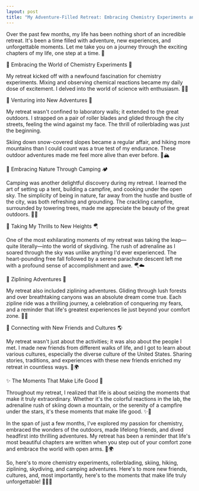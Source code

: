 ```yaml
---
layout: post
title: "My Adventure-Filled Retreat: Embracing Chemistry Experiments and Beyond"
---
```


Over the past few months, my life has been nothing short of an incredible retreat. It's been a time filled with adventure, new experiences, and unforgettable moments. Let me take you on a journey through the exciting chapters of my life, one step at a time. 🌟

🔬 Embracing the World of Chemistry Experiments 🧪

My retreat kicked off with a newfound fascination for chemistry experiments. Mixing and observing chemical reactions became my daily dose of excitement. I delved into the world of science with enthusiasm. 🧪🔥

🎿 Venturing into New Adventures 🎢

My retreat wasn't confined to laboratory walls; it extended to the great outdoors. I strapped on a pair of roller blades and glided through the city streets, feeling the wind against my face. The thrill of rollerblading was just the beginning.

Skiing down snow-covered slopes became a regular affair, and hiking more mountains than I could count was a true test of my endurance. These outdoor adventures made me feel more alive than ever before. 🎿🏔️

🌲 Embracing Nature Through Camping 🏕️

Camping was another delightful discovery during my retreat. I learned the art of setting up a tent, building a campfire, and cooking under the open sky. The simplicity of being in nature, far away from the hustle and bustle of the city, was both refreshing and grounding. The crackling campfire, surrounded by towering trees, made me appreciate the beauty of the great outdoors. 🌲🔥

🌁 Taking My Thrills to New Heights 🪂

One of the most exhilarating moments of my retreat was taking the leap—quite literally—into the world of skydiving. The rush of adrenaline as I soared through the sky was unlike anything I'd ever experienced. The heart-pounding free fall followed by a serene parachute descent left me with a profound sense of accomplishment and awe. 🪂☁️

🌉 Ziplining Adventures 🌟

My retreat also included ziplining adventures. Gliding through lush forests and over breathtaking canyons was an absolute dream come true. Each zipline ride was a thrilling journey, a celebration of conquering my fears, and a reminder that life's greatest experiences lie just beyond your comfort zone. 🌉🌳

👫 Connecting with New Friends and Cultures 🌎

My retreat wasn't just about the activities; it was also about the people I met. I made new friends from different walks of life, and I got to learn about various cultures, especially the diverse culture of the United States. Sharing stories, traditions, and experiences with these new friends enriched my retreat in countless ways. 👫🌍

✨ The Moments That Make Life Good 🌼

Throughout my retreat, I realized that life is about seizing the moments that make it truly extraordinary. Whether it's the colorful reactions in the lab, the adrenaline rush of skiing down a mountain, or the serenity of a campfire under the stars, it's these moments that make life good. ✨🌟

In the span of just a few months, I've explored my passion for chemistry, embraced the wonders of the outdoors, made lifelong friends, and dived headfirst into thrilling adventures. My retreat has been a reminder that life's most beautiful chapters are written when you step out of your comfort zone and embrace the world with open arms. 🌄🌍

So, here's to more chemistry experiments, rollerblading, skiing, hiking, ziplining, skydiving, and camping adventures. Here's to more new friends, cultures, and, most importantly, here's to the moments that make life truly unforgettable! 🥂🌄🌟